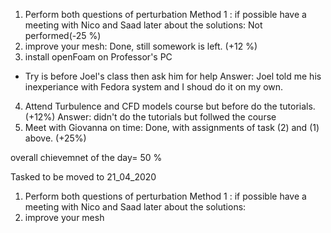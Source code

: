 1) Perform both questions of perturbation Method 1 : if possible have a meeting with Nico and Saad later about the solutions: Not performed(-25 %)
2) improve your mesh: Done, still somework is left. (+12 %)
3) install openFoam on Professor's PC
- Try is before Joel's class then ask him for help
  Answer: Joel told me his inexperiance with Fedora system and I shoud do it on my own.
4) Attend Turbulence and CFD models course but before do the tutorials.(+12%)
Answer: didn't do the tutorials but follwed the course
5) Meet with Giovanna on time: Done, with assignments of task (2) and (1) above. (+25%)

overall chievemnet of the day= 50 % 

Tasked to be moved to 21_04_2020
1) Perform both questions of perturbation Method 1 : if possible have a meeting with Nico and Saad later about the solutions:
2) improve your mesh
